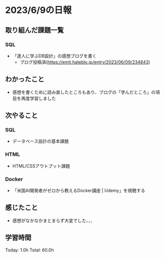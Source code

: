 # 2023/6/9の日報
## 取り組んだ課題一覧
### SQL
* 「達人に学ぶDB設計」の感想ブログを書く
    * ブログ投稿済(https://emit.hateblo.jp/entry/2023/06/09/234843)
## わかったこと
* 感想を書くために読み直したところもあり、ブログの「学んだところ」の項目を再度学習しました
## 次やること
### SQL
* データベース設計の基本課題
### HTML
* HTML/CSSアウトプット課題
### Docker
* 「米国AI開発者がゼロから教えるDocker講座 | Udemy」を視聴する
## 感じたこと
* 感想がなかなかまとまらず大変でした、、、
## 学習時間
Today: 1.0h
Total: 60.0h